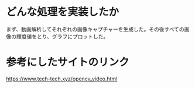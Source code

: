 # どんな処理を実装したか
まず、動画解析してそれぞれの画像キャプチャーを生成した。その後すべての画像の輝度値をとり、グラフにプロットした。

# 参考にしたサイトのリンク
https://www.tech-tech.xyz/opencv_video.html
